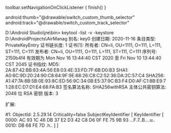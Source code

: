 ﻿ toolbar.setNavigationOnClickListener {
            finish()
        }

android:thumb="@drawable/switch_custom_thumb_selector"
android:track="@drawable/switch_custom_track_selector"

D:\Android Studio\jre\bin>
keytool -list -v -keystore D:\AndroidProjects\AirManag
别名: key0
创建日期: 2020-11-16
条目类型: PrivateKeyEntry
证书链长度: 1
证书[1]:
所有者: CN=li, OU=1111, O=111, L=111, ST=111, C=111
发布者: CN=li, OU=1111, O=111, L=111, ST=111, C=111
序列号: 2150b4f4
有效期为 Mon Nov 16 13:44:40 CST 2020 至 Fri Nov 10 13:44:40 CST 2045
证书指纹:
         MD5:  2A:87:42:BB:83:4A:56:E8:03:4E:33:FD:7F:6B:D0:B3
         SHA1: A0:6C:9D:20:24:90:C8:64:9F:9E:68:26:C8:C2:52:36:DA:2C:57:C4
         SHA256: A1:47:7A:8B:5B:0E:93:8C:ED:56:9C:34:0B:E5:37:9C:B3:F4:D0:AF:C1:8B:E9:71:28:EC:D7:D1:E4:68:FA:B3
签名算法名称: SHA256withRSA
主体公共密钥算法: 2048 位 RSA 密钥
版本: 3

扩展:

#1: ObjectId: 2.5.29.14 Criticality=false
SubjectKeyIdentifier [
KeyIdentifier [
0000: AC 93 1C 46 DB 37 E2 D3   42 C8 D6 0F FE 75 9B 93  ...F.7..B....u..
0010: DB 68 FE 7D                                        .h..
]
]

